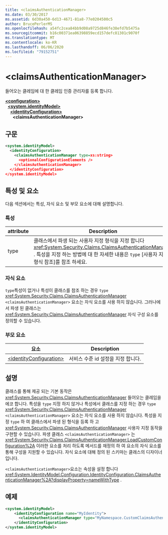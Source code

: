```yaml
---
title: <claimsAuthenticationManager>
ms.date: 03/30/2017
ms.assetid: 6d30a450-6d13-4671-81a8-77e0204500c5
author: BrucePerlerMS
ms.openlocfilehash: a54fc2cea84bb9d08a9725d846fe38efd7b5475a
ms.sourcegitcommit: b16c00371ea06398859ecd157defc81301c9070f
ms.translationtype: MT
ms.contentlocale: ko-KR
ms.lasthandoff: 06/06/2020
ms.locfileid: "79152751"
---
```

# \<claimsAuthenticationManager>
들어오는 클레임에 대 한 클레임 인증 관리자를 등록 합니다.  
  
[**\<configuration>**](../configuration-element.md)\
&nbsp;&nbsp;[**\<system.identityModel>**](system-identitymodel.md)\
&nbsp;&nbsp;&nbsp;&nbsp;[**\<identityConfiguration>**](identityconfiguration.md)\
&nbsp;&nbsp;&nbsp;&nbsp;&nbsp;&nbsp;**\<claimsAuthenticationManager>**  
  
## <a name="syntax"></a>구문  
  
```xml  
<system.identityModel>  
  <identityConfiguration>  
    <claimsAuthenticationManager type=xs:string>  
      <optionalConfigurationElements />  
    </claimsAuthenticationManager>  
  </identityConfiguration>  
</system.identityModel>  
```  
  
## <a name="attributes-and-elements"></a>특성 및 요소  
 다음 섹션에서는 특성, 자식 요소 및 부모 요소에 대해 설명합니다.  
  
### <a name="attributes"></a>특성  
  
|attribute|Description|  
|---------------|-----------------|  
|type|클래스에서 파생 되는 사용자 지정 형식을 지정 합니다 <xref:System.Security.Claims.ClaimsAuthenticationManager> . 특성을 지정 하는 방법에 대 한 자세한 내용은 `type` [사용자 지정 형식 참조]를 참조 하세요.|  
  
### <a name="child-elements"></a>자식 요소  
 `type`특성이 없거나 특성이 클래스를 참조 하는 경우 `type` <xref:System.Security.Claims.ClaimsAuthenticationManager> `<claimsAuthenticationManager>` 요소는 자식 요소를 사용 하지 않습니다. 그러나에서 파생 된 클래스는 <xref:System.Security.Claims.ClaimsAuthenticationManager> 자식 구성 요소를 정의할 수 있습니다.  
  
### <a name="parent-elements"></a>부모 요소  
  
|요소|Description|  
|-------------|-----------------|  
|[\<identityConfiguration>](identityconfiguration.md)|서비스 수준 id 설정을 지정 합니다.|  
  
## <a name="remarks"></a>설명  
 클래스를 통해 제공 되는 기본 동작은 <xref:System.Security.Claims.ClaimsAuthenticationManager> 들어오는 클레임을 에코 합니다. 특성을 `type` 지정 하지 않거나 특성에서 클래스를 지정 하는 경우 `type` <xref:System.Security.Claims.ClaimsAuthenticationManager> `<claimsAuthenticationManager>` 요소는 자식 요소를 사용 하지 않습니다. 특성을 지정 `type` 하 여 클래스에서 파생 된 형식을 등록 하 고 <xref:System.Security.Claims.ClaimsAuthenticationManager> 사용자 지정 동작을 구현할 수 있습니다. 파생 클래스 `<claimsAuthenticationManager>` 는 <xref:System.Security.Claims.ClaimsAuthenticationManager.LoadCustomConfiguration%2A> 이러한 요소를 처리 하도록 메서드를 재정의 하 여 요소의 자식 요소를 통해 구성을 지원할 수 있습니다. 자식 요소에 대해 정의 된 스키마는 클래스의 디자이너입니다.  
  
 `<claimsAuthenticationManager>`요소는 속성을 설정 합니다 <xref:System.IdentityModel.Configuration.IdentityConfiguration.ClaimsAuthenticationManager%2A?displayProperty=nameWithType> .  
  
## <a name="example"></a>예제  
  
```xml  
<system.identityModel>  
    <identityConfiguration name="MyIdentity">  
      <claimsAuthenticationManager type="MyNamespace.CustomClaimsAuthenticationManager, MyAssembly"/>
    </identityConfiguration>  
</system.identityModel>  
```
